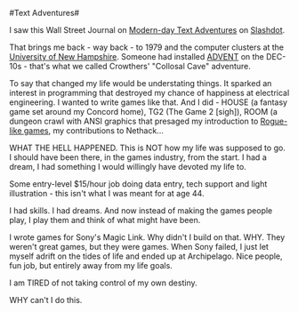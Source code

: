#Text Adventures#

I saw this Wall Street Journal on [Modern-day Text Adventures](http://online.wsj.com/public/article/SB113035964379680346-Sm_Xo6VCeinwEXHBnVDawW_8grI_20061115.html?mod=blogs) on [Slashdot](http://games.slashdot.org/article.pl?sid=05/11/15/1435221&tid=206&tid=10).

That brings me back - way back - to 1979 and the computer clusters at the [University of New Hampshire](http://www.ceps.unh.edu/). Someone had installed [ADVENT](http://en.wikipedia.org/wiki/Colossal_Cave_Adventure) on the DEC-10s - that's what we called Crowthers' "Collosal Cave" adventure.

To say that changed my life would be understating things. It sparked an interest in programming that destroyed my chance of happiness at electrical engineering. I wanted to write games like that. And I did - HOUSE (a fantasy game set around my Concord home), TG2 (The Game 2 [sigh]), ROOM (a dungeon crawl with ANSI graphics that presaged my introduction to [Rogue-like games](http://en.wikipedia.org/wiki/Rogue_%28computer_game%29), my contributions to Nethack...

WHAT THE HELL HAPPENED. This is NOT how my life was supposed to go. I should have been there, in the games industry, from the start. I had a dream, I had something I would willingly have devoted my life to.

Some entry-level $15/hour job doing data entry, tech support and light illustration - this isn't what I was meant for at age 44.

I had skills. I had dreams. And now instead of making the games people play, I play them and think of what might have been.

I wrote games for Sony's Magic Link. Why didn't I build on that. WHY. They weren't great games, but they were games. When Sony failed, I just let myself adrift on the tides of life and ended up at Archipelago. Nice people, fun job, but entirely away from my life goals.

I am TIRED of not taking control of my own destiny.

WHY can't I do this.

